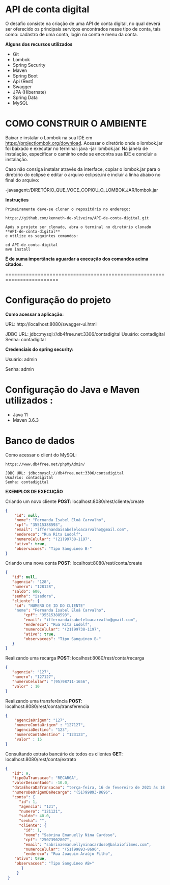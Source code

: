 **API de conta digital**
========================================================================
O desafio consiste na criação de uma API de conta digital, no qual deverá ser oferecido os principais serviços encontrados nesse tipo de conta, tais como: cadastro de uma conta, login na conta e menu da conta.

**Alguns dos recursos utilizados**

- Git
- Lombok
- Spring Security  
- Maven 
- Spring Boot 
- Api (Rest)
- Swagger 
- JPA (Hibernate) 
- Spring Data 
- MySQL


**COMO CONSTRUIR O AMBIENTE**
========================================================================

Baixar e instalar o Lombok na sua IDE em https://projectlombok.org/download.
Acessar o diretório onde o lombok.jar foi baixado e executar no terminal: java -jar lombok.jar.
Na janela de instalação, especificar o caminho onde se encontra sua IDE e concluir a instalação.

Caso não consiga instalar através da interface, copiar o lombok.jar para o diretório do eclipse e editar o arquivo eclipse.ini e incluir a linha abaixo no final do arquivo:

-javaagent:/DIRETÓRIO_QUE_VOCE_COPIOU_O_LOMBOK.JAR/lombok.jar

**Instruções**

	Primeiramente deve-se clonar o repositório no endereço:
	
	https://github.com/kenneth-de-oliveira/API-de-conta-digital.git
	
	Após o projeto ser clonado, abra o terminal no diretório clonado **API-de-conta-digital**
	e utilize os seguintes comandos:

	cd API-de-conta-digital
	mvn install
	
	
**É de suma importância aguardar a execução dos comandos acima citados.**

========================================================================

Configuração do projeto
========================================================================

**Como acessar a aplicação:**

URL: http://localhost:8080/swagger-ui.html
	
JDBC URL: jdbc:mysql://db4free.net:3306/contadigital
Usuário: contadigital
Senha: contadigital
	
**Credenciais do spring security:**

Usuário: admin

Senha: admin


Configuração do Java e Maven utilizados :
========================================================================
- Java 11
- Maven 3.6.3

Banco de dados
========================================================================

Como acessar o client do MySQL:

    https://www.db4free.net/phpMyAdmin/
	
	JDBC URL: jdbc:mysql://db4free.net:3306/contadigital
    Usuário: contadigital
	Senha: contadigital

**EXEMPLOS DE EXECUÇÃO**

Criando um novo cliente **POST**: localhost:8080/rest/cliente/create
```json
{
    "id": null,
    "nome": "Fernanda Isabel Eloá Carvalho",
    "cpf": "35515388593",
    "email": "iffernandaisabeleloacarvalho@gmail.com",
    "endereco": "Rua Rita Ludolf",
    "numeroCelular": "(21)99738-1197",
    "ativo": true,
    "observacoes": "Tipo Sanguineo B-"
}
```

Criando uma nova conta **POST**: localhost:8080/rest/conta/create
```json
{
   "id": null,
   "agencia": "128",
   "numero": "128128",
   "saldo": 600,
   "senha": "isadora",
   "cliente": {
   	"id": "NUMERO DE ID DO CLIENTE"
   	"nome": "Fernanda Isabel Eloá Carvalho",
    	"cpf": "35515388593",
    	"email": "iffernandaisabeleloacarvalho@gmail.com",
    	"endereco": "Rua Rita Ludolf",
    	"numeroCelular": "(21)99738-1197",
    	"ativo": true,
    	"observacoes": "Tipo Sanguineo B-"
   }
}
```

Realizando uma recarga **POST**: localhost:8080/rest/conta/recarga
```json
{
   "agencia": "127",
   "numero": "127127",
   "numeroCelular": "(95)98711-1656",
   "valor" : 10
}
```

Realizando uma transferência **POST**: localhost:8080/rest/conta/transferencia
```json
{
    "agenciaOrigem": "127",
    "numeroContaOrigem" : "127127",
    "agenciaDestino": "123",
    "numeroContaDestino" : "123123",
    "valor" : 15
}
```

Consultando extrato bancário de todos os clientes **GET**: localhost:8080/rest/conta/extrato
```json
{
   "id": 9,
   "tipoDaTransacao": "RECARGA",
   "valorDescontado": -10.0,
   "dataEhoraDaTransacao": "terça-feira, 16 de fevereiro de 2021 às 18:57:05 Hora padrão de Brasília",
   "numeroDeOrigemDaRecarga": "(51)99893-8696",
   "conta": {
      "id": 1,
      "agencia": "121",
      "numero": "121121",
      "saldo": 40.0,
      "senha": "",
      "cliente": {
      	"id": 1,
      	"nome": "Sabrina Emanuelly Nina Cardoso",
      	"cpf": "25073902807",
      	"email": "sabrinaemanuellyninacardoso@balaiofilmes.com",
      	"numeroCelular": "(51)99893-8696",
      	"endereco": "Rua Joaquim Araújo Filho",
	"ativo": true,
	"observacoes": "Tipo Sanguineo AB+"
       }
     }
 }
```
